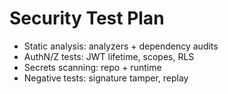 # Security Test Plan

- Static analysis: analyzers + dependency audits
- AuthN/Z tests: JWT lifetime, scopes, RLS
- Secrets scanning: repo + runtime
- Negative tests: signature tamper, replay
